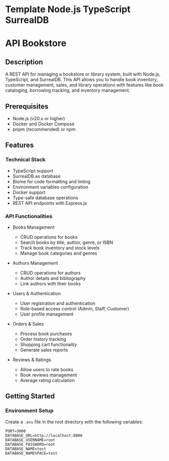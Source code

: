 # Template Node.js TypeScript SurrealDB
# API Bookstore

## Description
A REST API for managing a bookstore or library system, built with Node.js, TypeScript, and SurrealDB. This API allows you to handle book inventory, customer management, sales, and library operations with features like book cataloging, borrowing tracking, and inventory management.

## Prerequisites
- Node.js (v20.x or higher)
- Docker and Docker Compose
- pnpm (recommended) or npm

## Features

### Technical Stack
- TypeScript support
- SurrealDB as database
- Biome for code formatting and linting
- Environment variables configuration
- Docker support
- Type-safe database operations
- REST API endpoints with Express.js

### API Functionalities
- Books Management
  - CRUD operations for books
  - Search books by title, author, genre, or ISBN
  - Track book inventory and stock levels
  - Manage book categories and genres

- Authors Management
  - CRUD operations for authors
  - Author details and bibliography
  - Link authors with their books

- Users & Authentication
  - User registration and authentication
  - Role-based access control (Admin, Staff, Customer)
  - User profile management

- Orders & Sales
  - Process book purchases
  - Order history tracking
  - Shopping cart functionality
  - Generate sales reports

- Reviews & Ratings
  - Allow users to rate books
  - Book reviews management
  - Average rating calculation

## Getting Started

### Environment Setup
Create a `.env` file in the root directory with the following variables:
```env
PORT=3000
DATABASE_URL=http://localhost:8000
DATABASE_USERNAME=root
DATABASE_PASSWORD=root
DATABASE_NAME=test
DATABASE_NAMESPACE=test

